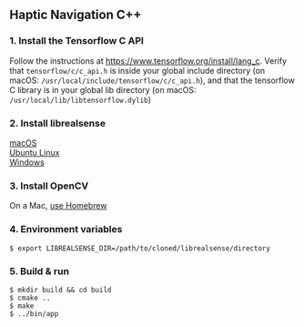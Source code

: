 ## Haptic Navigation C++

### 1. Install the Tensorflow C API
Follow the instructions at <https://www.tensorflow.org/install/lang_c>. Verify that `tensorflow/c/c_api.h` is inside your global include directory (on macOS: `/usr/local/include/tensorflow/c/c_api.h`), and that the tensorflow C library is in your global lib directory (on macOS: `/usr/local/lib/libtensorflow.dylib`)

### 2. Install librealsense
[macOS](https://github.com/IntelRealSense/librealsense/blob/master/doc/installation_osx.md)  
[Ubuntu Linux](https://github.com/IntelRealSense/librealsense/blob/master/doc/installation.md)  
[Windows](https://github.com/IntelRealSense/librealsense/blob/master/doc/installation_windows.md)  

### 3. Install OpenCV
On a Mac, [use Homebrew](https://www.pyimagesearch.com/2016/12/19/install-opencv-3-on-macos-with-homebrew-the-easy-way/)

### 4. Environment variables
```
$ export LIBREALSENSE_DIR=/path/to/cloned/librealsense/directory
```

### 5. Build & run
```
$ mkdir build && cd build
$ cmake ..
$ make
$ ../bin/app
```


